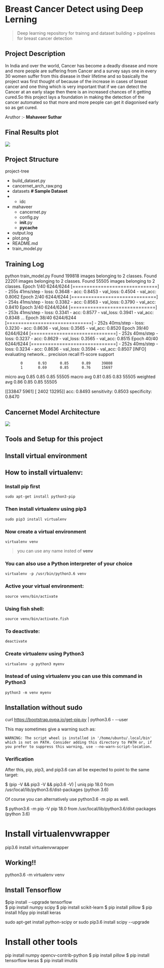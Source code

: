# Breast Cancer Detect using Deep Lerning 
> Deep learning repository for trainng and dataset building       > pipelines for breast cancer detection
## Project Description 
In India and over the world, Cancer has become a deadly disease and more and more people are suffering from Cancer and a survey says one in every 30 women suffer from this disease in their lifetime and so basically the project was first thought of because of the increase in cases of breast cancer and one thing which is very important that if we can detect the Cancer at an early stage then there is an increased chances of it getting cured.So this project lays a foundation in making the detection of the cancer automated so that more and more people can get it diagonised early so as get cured.

Aruthor :- **Mahaveer Suthar**

## Final Results plot
![](plot.png)

## Project Structure 
project-tree
 - build_dataset.py     
 - cancernet_arch_raw.png
 - datasets                                                                     **# Sample Dataset**
 -  - idc
 - mahaveer
    - cancernet.py
    - config.py
    - __init__.py
    - __pycache__
 - output.log
 - plot.png
 - README.md
 - train_model.py
 
## Training Log 
python train_model.py
Found 199818 images belonging to 2 classes.
Found 22201 images belonging to 2 classes.
Found 55505 images belonging to 2 classes.
Epoch 1/40
6244/6244 [==============================] - 255s 41ms/step - loss: 0.3648 - acc: 0.8453 - val_loss: 0.4504 - val_acc: 0.8062
Epoch 2/40
6244/6244 [==============================] - 254s 41ms/step - loss: 0.3382 - acc: 0.8563 - val_loss: 0.3790 - val_acc: 0.8410
Epoch 3/40
6244/6244 [==============================] - 253s 41ms/step - loss: 0.3341 - acc: 0.8577 - val_loss: 0.3941 - val_acc: 0.8348
...
Epoch 38/40
6244/6244 [==============================] - 252s 40ms/step - loss: 0.3230 - acc: 0.8636 - val_loss: 0.3565 - val_acc: 0.8520
Epoch 39/40
6244/6244 [==============================] - 252s 40ms/step - loss: 0.3237 - acc: 0.8629 - val_loss: 0.3565 - val_acc: 0.8515
Epoch 40/40
6244/6244 [==============================] - 252s 40ms/step - loss: 0.3234 - acc: 0.8636 - val_loss: 0.3594 - val_acc: 0.8507
[INFO] evaluating network...
              precision    recall  f1-score   support
 
           0       0.93      0.85      0.89     39808
           1       0.69      0.85      0.76     15697
 
   micro avg       0.85      0.85      0.85     55505
   macro avg       0.81      0.85      0.83     55505
weighted avg       0.86      0.85      0.85     55505
 
[[33847  5961]
 [ 2402 13295]]
acc: 0.8493
sensitivity: 0.8503
specificity: 0.8470
 
## Cancernet Model Architecture 
![](cancernet_arch_raw.png)


## Tools and Setup for this project
## Install virtual environment

## How to install virtualenv:

### Install **pip** first

    sudo apt-get install python3-pip

### Then install **virtualenv** using pip3

    sudo pip3 install virtualenv 

### Now create a virtual environment 

    virtualenv venv 

>you can use any name insted of **venv**

### You can also use a Python interpreter of your choice

    virtualenv -p /usr/bin/python3.6 venv
  
### Active your virtual environment:    
    
    source venv/bin/activate
    
### Using fish shell:    
    
    source venv/bin/activate.fish

### To deactivate:

    deactivate

### Create virtualenv using Python3
    virtualenv -p python3 myenv

### Instead of using virtualenv you can use this command in Python3
    python3 -m venv myenv

## Installation without sudo

curl https://bootstrap.pypa.io/get-pip.py | python3.6 - --user

This may sometimes give a warning such as:

    WARNING: The script wheel is installed in '/home/ubuntu/.local/bin' which is not on PATH. Consider adding this directory to PATH or, if you prefer to suppress this warning, use --no-warn-script-location.

### Verification

After this, pip, pip3, and pip3.6 can all be expected to point to the same target:

$ (pip -V && pip3 -V && pip3.6 -V) | uniq
pip 18.0 from /usr/local/lib/python3.6/dist-packages (python 3.6)

Of course you can alternatively use python3.6 -m pip as well.

$ python3.6 -m pip -V
pip 18.0 from /usr/local/lib/python3.6/dist-packages (python 3.6)

# Install virtualenvwrapper
pip3.6 install virtualenvwrapper

## Working!!
python3.6 -m virtualenv venv


## Install Tensorflow
$pip install --upgrade tensorflow	
$ pip install numpy scipy
$ pip install scikit-learn
$ pip install pillow
$ pip install h5py
pip install keras

sudo apt-get install python-scipy
or 
sudo pip3.6 install scipy --upgrade

# Install other tools
pip install numpy opencv-contrib-python
$ pip install pillow
$ pip install tensorflow keras
$ pip install imutils
